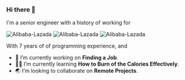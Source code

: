 ### Hi there 👋

I'm a senior engineer with a history of working for 

<img src="https://img.shields.io/badge/Alibaba-Lazada-orange" alt= Alibaba-Lazada>

<img src="https://img.shields.io/badge/AntGroup-CTO Line-blue" alt= Alibaba-Lazada>  

<img src="https://img.shields.io/badge/TCL-EagleLab-yellow" alt= Alibaba-Lazada>

With 7 years of of programming experience, and

- 🔭 I’m currently working on **Finding a Job**.
- 🏃🏻 I’m currently learning **How to Burn of the Calories Effectively**.
- 🌏 I’m looking to collaborate on **Remote Projects**.